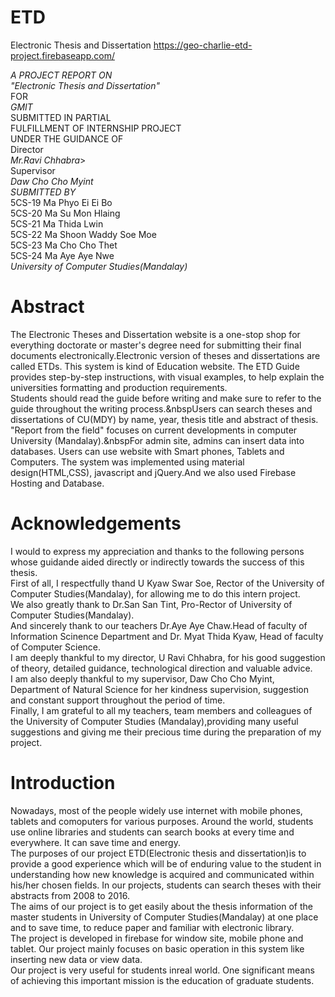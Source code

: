 # ETD
Electronic Thesis and Dissertation https://geo-charlie-etd-project.firebaseapp.com/

*A PROJECT REPORT ON*</br>
*"Electronic Thesis and Dissertation"*</br>
FOR</br>
*GMIT*</br>
SUBMITTED IN PARTIAL</br>
FULFILLMENT OF INTERNSHIP PROJECT</br>
UNDER THE GUIDANCE OF</br> 
Director</br>
*Mr.Ravi Chhabra*></br>
Supervisor</br>
*Daw Cho Cho Myint*</br>
*SUBMITTED BY*</br>
5CS-19 Ma Phyo Ei Ei Bo</br> 
5CS-20 Ma Su Mon Hlaing</br>
5CS-21 Ma Thida Lwin</br>
5CS-22 Ma Shoon Waddy Soe Moe</br>
5CS-23 Ma Cho Cho Thet</br>
5CS-24 Ma Aye Aye Nwe</br>
*University of Computer Studies(Mandalay)*

# Abstract <br/>
The Electronic Theses and Dissertation website is a one-stop shop for everything doctorate or master's degree need for submitting their final documents electronically.Electronic version of theses and dissertations are called ETDs. This system is kind of Education website. The ETD Guide provides step-by-step instructions, with visual examples, to help explain the universities formatting and production requirements. </br>
Students should read the guide before writing and make sure to refer to the guide throughout the writing process.&nbspUsers can search theses and dissertations of CU(MDY) by name, year, thesis title and abstract of thesis. </br>
"Report from the field" focuses on current developments in computer University (Mandalay).&nbspFor admin site, admins can insert data into databases. Users can use website with Smart phones, Tablets and Computers. The system was implemented using material design(HTML,CSS), javascript and jQuery.And we also used Firebase Hosting and Database.

# Acknowledgements </br>
I would to express my appreciation and thanks to the following persons whose guidande aided directly or indirectly towards the success of this thesis. </br>
First of all, I respectfully thand U Kyaw Swar Soe, Rector of the University of Computer Studies(Mandalay), for allowing me to do this intern project. </br>
We also greatly thank to Dr.San San Tint, Pro-Rector of University of Computer Studies(Mandalay).</br>
And sincerely thank to our teachers Dr.Aye Aye Chaw.Head of faculty of Information Scinence Department and Dr. Myat Thida Kyaw, Head of faculty of Computer Science. </br>
I am deeply thankful to my director, U Ravi Chhabra, for his good suggestion of theory, detailed guidance, technological direction and valuable advice. </br>
I am also deeply thankful to my supervisor, Daw Cho Cho Myint, Department of Natural Science for her kindness supervision, suggestion and constant support throughout the period of time. </br>
Finally, I am grateful to all my teachers, team members and colleagues of the University of Computer Studies (Mandalay),providing many useful suggestions and giving me their precious time during the preparation of my project.

# Introduction <br/>
  Nowadays, most of the people widely use internet with mobile phones, tablets and comoputers for various purposes. Around the world, students use online libraries and students can search books at every time and everywhere. It can save time and energy. <br />
  The purposes of our project ETD(Electronic thesis and dissertation)is to provide a good experience which will be of enduring value to the student in understanding how new knowledge is acquired and communicated within his/her chosen fields. In our projects, students can search theses with their abstracts from 2008 to 2016. <br />
  The aims of our project is to get easily about the thesis information of the master students in University of Computer Studies(Mandalay) at one place and to save time, to reduce paper and familiar with electronic library.<br />
 The project is developed in firebase for window site, mobile phone and tablet. Our project mainly focuses on basic operation in this system like inserting new data or view data. </br>
 Our project is very useful for students inreal world. One significant means of achieving this important mission is the education of graduate students.



















